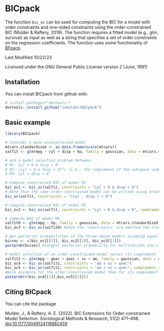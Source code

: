 # BICpack

The function `bic_oc` can be used for computing the BIC for a model with order constraints and one-sided constraints using the order-constrained BIC (Mulder & Raftery, 2019). The function requires a fitted model (e.g., glm, survival) as input as well as a string that specifies a set of order constraints on the regression coefficients. The function uses some functionality of [BFpack](https://cran.r-project.org/web/packages/BFpack/index.html).

Last Modified 10/22/23

Licensed under the GNU General Public License version 2 (June, 1991)


Installation
------------

You can install BICpack from github with:

``` r
# install.packages("devtools")
devtools::install_github("jomulder/BICpack")
```

Basic example
-------------

``` r
library(BICpack)

# Consider a main unconstrained model
mtcars.standardized <- as.data.frame(scale(mtcars))
salfit <- glm(mpg ~ cyl + disp + hp, family = gaussian, data = mtcars.standardized)

# and a model selection problem between:
# M1: cyl < 0 & disp < 0
# M2: (cyl < 0 & disp < 0)^c (i.e., the complement of the subspace under M1)
# M3: cyl = disp = 0

# Compute constrained BIC of model M1
bic_oc1 <- bic_oc(salfit, constraints = "cyl < 0 & disp < 0")
# Note that the same order-constrained model can be written using brackets
bic_oc(salfit, constraints = "(cyl , disp ) < 0")

# Compute constrained BIC of model M2
bic_oc2 <- bic_oc(salfit, constraints = "cyl < 0 & disp < 0", complement = TRUE)

# Compute BIC of model M3
salfit0 <- glm(mpg ~ hp, family = gaussian, data = mtcars.standardized)
bic_oc3 <- bic_oc(salfit0) #when the 'constraints' are omitted the standard bic is given

# get posterior probabilities of the three above models assuming equal prior model probabilities
bicvec <- c(bic_oc1[[1]], bic_oc2[[1]], bic_oc3[[1]])
postprob(bicvec) #largest posterior probability for multivariate one-sided model

# model selection of an order-constrained model versus its complement
salfit2 <- glm(mpg ~ gear + qsec + vs + am, family = gaussian, data = mtcars.standardized)
bic_oc4 <- bic_oc(salfit2, constraints = "am > vs > qsec")
bic_oc5 <- bic_oc(salfit2, constraints = "am > vs > qsec", complement = TRUE)
#more evidence for the order-constrained model than for its complement
postprob(c(bic_oc4[[1]],bic_oc5[[1]]))


```


Citing BICpack
------------

You can cite the package 

Mulder, J., & Raftery, A. E. (2022). BIC Extensions for Order-constrained Model Selection.
Sociological Methods & Research, 51(2) 471–498. [doi:10.1177/0049124119882459](https://journals.sagepub.com/doi/full/10.1177/0049124119882459)

